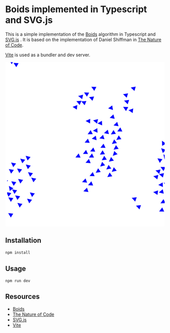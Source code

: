 # Boids implemented in Typescript and SVG.js

This is a simple implementation of the [Boids](https://www.red3d.com/cwr/boids/) algorithm in Typescript and [SVG.js](https://svgjs.com/docs/3.0/) . It is based on the implementation of Daniel Shiffman in [The Nature of Code](https://natureofcode.com/autonomous-agents/#flocking).

[Vite](https://vitejs.dev/) is used as a bundler and dev server.

![screenshot of boids implemented in svg.js](public/boids-screenshots.png)

## Installation

```bash
npm install
```

## Usage

```bash
npm run dev
```

## Resources

- [Boids](https://www.red3d.com/cwr/boids/)
- [The Nature of Code](https://natureofcode.com/autonomous-agents/#flocking)
- [SVG.js](https://svgjs.dev/docs/3.0/)
- [Vite](https://vitejs.dev/)
